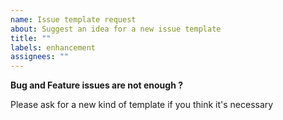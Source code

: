 ```yaml
---
name: Issue template request
about: Suggest an idea for a new issue template
title: ""
labels: enhancement
assignees: ""
---
```


**Bug and Feature issues are not enough ?**

Please ask for a new kind of template if you think it's necessary
